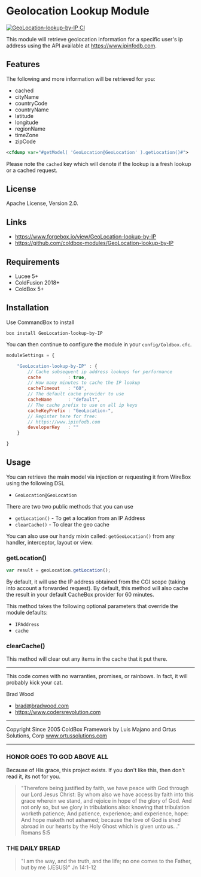 # Geolocation Lookup Module

[![GeoLocation-lookup-by-IP CI](https://github.com/coldbox-modules/GeoLocation-lookup-by-IP/actions/workflows/ci.yml/badge.svg?branch=development)](https://github.com/coldbox-modules/GeoLocation-lookup-by-IP/actions/workflows/ci.yml)

This module will retrieve geolocation information for a specific user's ip address using the API available at https://www.ipinfodb.com.

## Features

The following and more information will be retrieved for you:

- cached
- cityName
- countryCode
- countryName
- latitude
- longitude
- regionName
- timeZone
- zipCode

```xml
<cfdump var="#getModel( 'GeoLocation@GeoLocation' ).getLocation()#">
```

Please note the `cached` key which will denote if the lookup is a fresh lookup or a cached request.

## License

Apache License, Version 2.0.

## Links

- https://www.forgebox.io/view/GeoLocation-lookup-by-IP
- https://github.com/coldbox-modules/GeoLocation-lookup-by-IP

## Requirements

- Lucee 5+
- ColdFusion 2018+
- ColdBox 5+

## Installation

Use CommandBox to install

`box install GeoLocation-lookup-by-IP`

You can then continue to configure the module in your `config/Coldbox.cfc`.

```js
moduleSettings = {

    "GeoLocation-lookup-by-IP" : {
        // Cache subsequent ip address lookups for performance
		cache          : true,
		// How many minutes to cache the IP lookup
		cacheTimeout   : "60",
		// The default cache provider to use
		cacheName      : "default",
		// The cache prefix to use on all ip keys
		cacheKeyPrefix : "GeoLocation-",
		// Register here for free:
		// https://www.ipinfodb.com
		developerKey   : ""
    }

}
```

## Usage

You can retrieve the main model via injection or requesting it from WireBox using the following DSL

- `GeoLocation@GeoLocation`

There are two two public methods that you can use

* `getLocation()` - To get a location from an IP Address
* `clearCache()` - To clear the geo cache

You can also use our handy mixin called: `getGeoLocation()` from any handler, interceptor, layout or view.

### getLocation()

```js
var result = geoLocation.getLocation();
```

By default, it will use the IP address obtained from the CGI scope (taking into account a forwarded request).  By default, this method will also cache the result in your default CacheBox provider for 60 minutes.

This method takes the following optional parameters that override the module defaults:

- `IPAddress`
- `cache`

### clearCache()

This method will clear out any items in the cache that it put there.

---

This code comes with no warranties, promises, or rainbows.  In fact, it will probably kick your cat.

Brad Wood

- brad@bradwood.com
- https://www.codersrevolution.com

********************************************************************************
Copyright Since 2005 ColdBox Framework by Luis Majano and Ortus Solutions, Corp
www.ortussolutions.com
********************************************************************************

### HONOR GOES TO GOD ABOVE ALL

Because of His grace, this project exists. If you don't like this, then don't read it, its not for you.

>"Therefore being justified by faith, we have peace with God through our Lord Jesus Christ:
By whom also we have access by faith into this grace wherein we stand, and rejoice in hope of the glory of God.
And not only so, but we glory in tribulations also: knowing that tribulation worketh patience;
And patience, experience; and experience, hope:
And hope maketh not ashamed; because the love of God is shed abroad in our hearts by the
Holy Ghost which is given unto us. ." Romans 5:5

### THE DAILY BREAD

 > "I am the way, and the truth, and the life; no one comes to the Father, but by me (JESUS)" Jn 14:1-12

